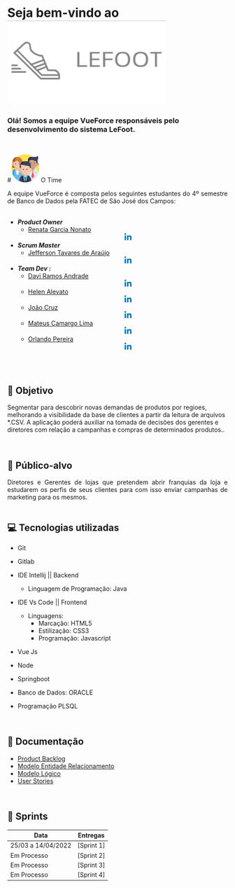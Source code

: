<!-- Readme - MAIN -->

# Seja bem-vindo ao <img src="/images/lefoot.jpeg">

### Olá! Somos a equipe VueForce responsáveis pelo desenvolvimento do sistema LeFoot.
<br>

#<img src="/images/equipe.png">   O Time 

<div class="time" style= "text-align:justify">
A equipe VueForce é composta pelos seguintes estudantes do 4º semestre de Banco de Dados pela FATEC de São José dos Campos: <br><br>

- ***Product Owner***
  - [Renata Garcia Nonato](https://github.com/RenataGarciaNonato) [<center><img src="/images/linkedin.png" /></center>](https://www.linkedin.com/mwlite/in/renata-garcia-2a84821b7) 
- ***Scrum Master***
  - [Jefferson Tavares de Araújo](https://github.com/jefferson-tavares-araujo) [<center><img src="/images/linkedin.png" /></center>](https://www.linkedin.com/in/jeffersontavaresaraujo/)
- ***Team Dev :***
  - [Davi Ramos Andrade](https://github.com/DaviRamosAndrade) [<center><img src="/images/linkedin.png" /></center>](https://www.linkedin.com/in/daviramosandrade-frontend/)
  - [Helen Alevato](https://github.com/HelenAlevato) [<center><img src="/images/linkedin.png" /></center>](https://www.linkedin.com/mwlite/in/helen-alevato)
  - [João Cruz](https://github.com/dev-cruz) [<center><img src="/images/linkedin.png" /></center>](www.linkedin.com/in/joao-victor-cruz)
  - [Mateus Camargo Lima](https://www.linkedin.com/in/mateuscamargolima) [<center><img src="/images/linkedin.png" /></center>](https://www.linkedin.com/in/mateuscamargolima/)
  - [Orlando Pereira](https://github.com/Orlandi-a11) [<center><img src="/images/linkedin.png" /></center>](https://www.linkedin.com/in/orlando-pereira-a09ba9214/)
</div>
<br><br>

## :pushpin: Objetivo  
Segmentar para descobrir novas demandas de produtos por regioes, melhorando a visibilidade da base de clientes a partir da leitura de arquivos *.CSV. A aplicação poderá auxiliar na tomada de decisões dos gerentes e diretores com relação a campanhas e compras de determinados produtos..
</div>
<br>

## :dart: Público-alvo 
<div class="publico-alvo" style= "text-align:justify">
Diretores e Gerentes de lojas que pretendem abrir franquias da loja e estudarem os perfis de seus clientes para com isso enviar campanhas de marketing para os mesmos.
</div>
<br>

## :computer: Tecnologias utilizadas 
<div class="tecnologias" style= "text-align:justify">

- Git
- Gitlab
- IDE Intellij || Backend
  - Linguagem de Programação: Java

- IDE Vs Code || Frontend
  - Linguagens:
    - Marcação: HTML5
    - Estilização: CSS3
    - Programação: Javascript

- Vue Js
- Node
- Springboot
- Banco de Dados: ORACLE 
- Programação PLSQL 

</div>
<br>

## :pencil: Documentação

- [Product Backlog](https://gitlab.com/vueforce1/lefoot/-/blob/main/product-backlog/Product-Backlog.md)
- [Modelo Entidade Relacionamento](https://gitlab.com/vueforce1/lefoot/-/blob/main/images/MER.jpeg)
- [Modelo Lógico](https://gitlab.com/vueforce1/lefoot/-/blob/main/images/MODELO.jpeg)
- [User Stories](https://gitlab.com/vueforce1/lefoot/-/blob/main/images/userstories.jpeg)


<!--
- [Relatório de Gestão de Serviços](incluir o link aqui)
-->
<br>

## :calendar: Sprints

| Data  | Entregas |
| ------------- |:-------------:|
| 25/03 a 14/04/2022      | [Sprint 1]     |
| Em Processo      	  | [Sprint 2]     |
| Em Processo             | [Sprint 3]     |
| Em Processo             | [Sprint 4]     |

